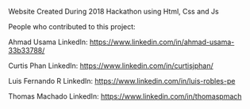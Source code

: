 
Website Created During 2018 Hackathon using Html, Css and Js

People who contributed to this project:

Ahmad Usama  LinkedIn: https://www.linkedin.com/in/ahmad-usama-33b33788/

Curtis Phan LinkedIn: https://www.linkedin.com/in/curtisjphan/

Luis Fernando R LinkedIn: https://www.linkedin.com/in/luis-robles-pe

Thomas Machado LinkedIn: https://www.linkedin.com/in/thomaspmach
